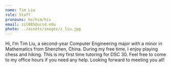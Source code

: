```yaml
---
name: Tim Liu
role: Staff
pronouns: he/him/his
email: zil085@ucsd.edu
photo: ../assets/images/z_liu.jpg
---
```

Hi, I’m Tim Liu, a second-year Computer Engineering major with a minor in Mathematics from Shenzhen, China. During my free time, I enjoy playing chess and hiking. This is my first time tutoring for DSC 30. Feel free to come to my office hours if you need any help. Looking forward to meeting you all!
